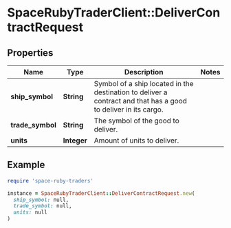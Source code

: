 # SpaceRubyTraderClient::DeliverContractRequest

## Properties

| Name | Type | Description | Notes |
| ---- | ---- | ----------- | ----- |
| **ship_symbol** | **String** | Symbol of a ship located in the destination to deliver a contract and that has a good to deliver in its cargo. |  |
| **trade_symbol** | **String** | The symbol of the good to deliver. |  |
| **units** | **Integer** | Amount of units to deliver. |  |

## Example

```ruby
require 'space-ruby-traders'

instance = SpaceRubyTraderClient::DeliverContractRequest.new(
  ship_symbol: null,
  trade_symbol: null,
  units: null
)
```

